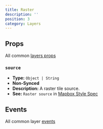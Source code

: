 ```yaml
---
title: Raster
description: ''
position: 3
category: Layers
---
```


## Props

All common [layers props](/api/Layers/README.md#props)

### `source`

- **Type:** `Object | String`
- **Non-Synced**
- **Description:** A raster tile source.
- **See:** `Raster source` in [Mapbox Style Spec](https://docs.mapbox.com/mapbox-gl-js/style-spec/#sources-raster)

## Events

All common layer [events](/api/Layers/#events)

